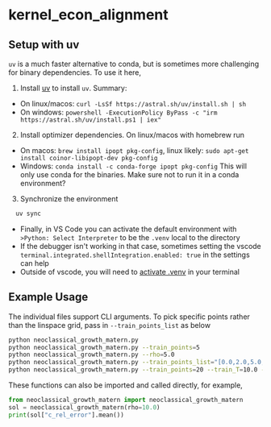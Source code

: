 # kernel_econ_alignment

## Setup with uv
`uv` is a much faster alternative to conda, but is sometimes more challenging for binary dependencies.  To use it here,

1. Install [uv](https://github.com/astral-sh/uv#installation) to install `uv`.  Summary:
  - On linux/macos: `curl -LsSf https://astral.sh/uv/install.sh | sh`
  - On windows: `powershell -ExecutionPolicy ByPass -c "irm https://astral.sh/uv/install.ps1 | iex"`
2. Install optimizer dependencies.  On linux/macos with homebrew run
  - On macos: `brew install ipopt pkg-config`, linux likely: `sudo apt-get install coinor-libipopt-dev pkg-config`
  - Windows: `conda install -c conda-forge ipopt pkg-config`  This will only use conda for the binaries.  Make sure not to run it in a conda environment?
3. Synchronize the environment
```bash
  uv sync
```
- Finally, in VS Code you can activate the default environment with `>Python: Select Interpreter` to be the `.venv` local to the directory 
- If the debugger isn't working in that case, sometimes setting the vscode `terminal.integrated.shellIntegration.enabled: true` in the settings can help
- Outside of vscode, you will need to [activate .venv](https://docs.python.org/3/tutorial/venv.html#creating-virtual-environments) in your terminal 

## Example Usage
The individual files support CLI arguments.  To pick specific points rather than the linspace grid, pass in `--train_points_list` as below

```bash
python neoclassical_growth_matern.py
python neoclassical_growth_matern.py --train_points=5
python neoclassical_growth_matern.py --rho=5.0
python neoclassical_growth_matern.py --train_points_list="[0.0,2.0,5.0,10.0,20.0]"
python neoclassical_growth_matern.py --train_points=20 --train_T=10.0 --test_T=10.0 --k_0=0.5
```

These functions can also be imported and called directly, for example,

```python
from neoclassical_growth_matern import neoclassical_growth_matern
sol = neoclassical_growth_matern(rho=10.0)
print(sol["c_rel_error"].mean())
```